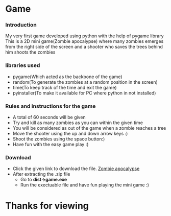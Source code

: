 # Game

### Introduction
My very first game developed using python with the help of pygame library
This is a 2D mini game(Zombie apocalypse) where many zombies emerges from the right side of the screen 
and a shooter who saves the trees behind him shoots the zombies
### libraries used 
- pygame(Which acted as the backbone of the game)
- random(To generate the zombies at a random position in the screen)
- time(To keep track of the time and exit the game)
- pyinstaller(To make it available for PC where python in not installed)
### Rules and instructions for the game
- A total of 60 seconds will be given
- Try and kill as many zombies as you can within the given time
- You will be considered as out of the game when a zombie reaches a tree
- Move the shooter using the up and down arrow keys :)
- Shoot the zombies using the space button:)
- Have fun with the easy game play :)

### Download
- Click the given link to download the file. [Zombie apocalypse](https://drive.google.com/file/d/1w4SNkP3DztwNQjIfd-u0LCUK0u6642OD/view?usp=sharing "Game file")
- After extracting the .zip file
  - Go to **dist->game.exe**
  - Run the exectuable file and have fun playing the mini game :)
 
 # Thanks for viewing
